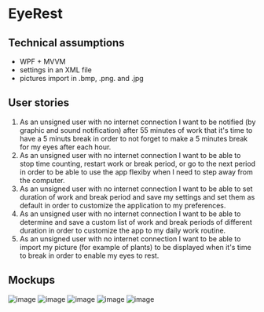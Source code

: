 # EyeRest
## Technical assumptions
- WPF + MVVM
- settings in an XML file
- pictures import in .bmp, .png. and .jpg
## User stories
1. As an unsigned user with no internet connection I want to be notified (by graphic and sound notification) after 55 minutes of work that it's time to have a 5 minuts break in order to not forget to make a 5 minutes break for my eyes after each hour.
2. As an unsigned user with no internet connection I want to be able to stop time counting, restart work or break period, or go to the next period in order to be able to use the app flexiby when I need to step away from the computer.
3. As an unsigned user with no internet connection I want to be able to set duration of work and break period and save my settings and set them as default in order to customize the application to my preferences.
4. As an unsigned user with no internet connection I want to be able to determine and save a custom list of work and break periods of different duration in order to customize the app to my daily work routine.
5. As an unsigned user with no internet connection I want to be able to import my picture (for example of plants) to be displayed when it's time to break in order to enable my eyes to rest.
## Mockups

![image](https://github.com/norbertgieralt/EyeRest/assets/132151413/0b159792-9a84-4cdb-aab4-5be082befae8)
![image](https://github.com/norbertgieralt/EyeRest/assets/132151413/ea5b555a-f145-4f65-b758-7e9b7cf05a60)
![image](https://github.com/norbertgieralt/EyeRest/assets/132151413/4dafc8d1-dfde-4a52-826f-f9a05df3c6e4)
![image](https://github.com/norbertgieralt/EyeRest/assets/132151413/367119f6-71a7-403d-9ebc-3e89d4952265)
![image](https://github.com/norbertgieralt/EyeRest/assets/132151413/6802eec2-f915-4973-975a-9f3c146314b9)
